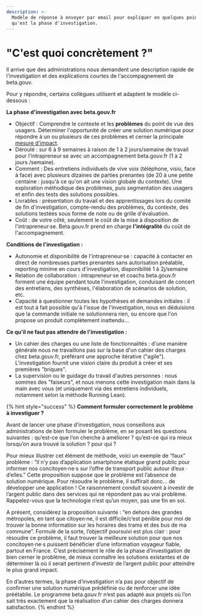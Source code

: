 ```yaml
---
description: >-
  Modèle de réponse à envoyer par email pour expliquer en quelques points ce
  qu'est la phase d'investigation.
---
```


# "C'est quoi concrètement ?"

Il arrive que des administrations nous demandent une description rapide de l'investigation et des explications courtes de l'accompagnement de beta.gouv.

Pour y répondre, certains collègues utilisent et adaptent le modèle ci-dessous :

**La phase d'investigation avec beta.gouv.fr**

* Objectif : Comprendre le contexte et les **problèmes** du point de vue des usagers. Déterminer l'opportunité de créer une solution numérique pour répondre à un ou plusieurs de ces problèmes et cerner la principale [mesure d'impact](https://beta.gouv.fr/approche/formation/mooc/sequence-3-mesurer-impact.html).
* Déroulé : sur 6 à 9 semaines à raison de 1 à 2 jours/semaine de travail pour l'intrapreneur·se avec un accompagnement beta.gouv.fr (1 à 2 jours /semaine).
* Comment : Des entretiens individuels de vive voix (téléphone, visio, face à face) avec plusieurs dizaines de parties prenantes (de 20 à une petite centaine : jusqu'à ce qu'on ait une vision globale du contexte). Une exploration méthodique des problèmes, puis segmentation des usagers et enfin des tests des solutions possibles.
* Livrables : présentation du travail et des apprentissages lors du comité de fin d'investigation, compte-rendu des problèmes, du contexte, des solutions testées sous forme de note ou de grille d'évaluation.
* Coût : de votre côté, seulement le coût de la mise à disposition de l'intrapreneur·se. Beta.gouv.fr prend en charge **l'intégralité** du coût de l'accompagnement.

**Conditions de l'investigation :**

* Autonomie et disponibilité de l'intrapreneur·se : capacité à contacter en direct de nombreuses parties prenantes sans autorisation préalable, reporting minime en cours d'investigation, disponibilité 1 à 2j/semaine
* Relation de collaboration : intrapreneur·se et coachs beta.gouv.fr forment une équipe pendant toute l'investigation, conduisant de concert des entretiens, des synthèses, l'élaboration de scénarios de solution, etc.
* Capacité à questionner toutes les hypothèses et demandes initiales : il est tout à fait possible qu'à l'issue de l'investigation, nous en déduisions que la commande initiale ne solutionnera rien, ou encore que l'on propose un produit complètement inattendu...

**Ce qu'il ne faut pas attendre de l'investigation :**

* Un cahier des charges ou une liste de fonctionnalités : d'une manière générale nous ne travaillons pas sur la base d'un cahier des charges chez beta.gouv.fr, préférant une approche itérative ("agile"). L'investigation fournit une vision claire du produit à créer et ses premières "briques".
* La supervision ou le guidage du travail d'autres personnes : nous sommes des "faiseurs", et nous menons cette investigation main dans la main avec vous (et uniquement via des entretiens individuels, notamment selon la méthode Running Lean).

{% hint style="success" %}
**Comment formuler correctement le problème à investiguer ?**

Avant de lancer une phase d’investigation, nous conseillons aux administrations de bien formuler le problème, en se posant les questions suivantes : qu’est-ce que l’on cherche à améliorer ? qu’est-ce qui ira mieux lorsqu’on aura trouvé la solution ? pour qui ?

Pour mieux illustrer cet élément de méthode, voici un exemple de “faux” problème : “il n’y pas d’application smartphone étatique grand public pour informer nos concitoyen·ne·s sur l’offre de transport public autour d’eux · d’elles.” Cette proposition suppose que le problème est l’absence de solution numérique. Pour résoudre le problème, il suffirait donc... de développer une application ! Ce raisonnement conduit souvent à investir de l’argent public dans des services qui ne répondent pas au vrai problème. Rappelez-vous que la technologie n’est qu’un moyen, pas une fin en soi.

A présent, considérez la proposition suivante : “en dehors des grandes métropoles, en tant que citoyen·ne, il est difficile/c’est pénible pour moi de trouver la bonne information sur les horaires des trams et des bus de ma commune”. Formulé de la sorte, l’objectif poursuivi est plus clair : pour résoudre ce problème, il faut trouver la meilleure solution pour que nos concitoyen·ne·s puissent bénéficier d’une information voyageur fiable, partout en France. C’est précisément le rôle de la phase d’investigation de bien cerner le problème, de mieux connaître les solutions existantes et de déterminer là où il serait pertinent d’investir de l’argent public pour atteindre le plus grand impact.

En d’autres termes, la phase d’investigation n’a pas pour objectif de confirmer une solution numérique prédéfinie ou de renforcer une idée préétablie. Le programme beta.gouv.fr n’est pas adapté aux projets où l’on sait très exactement que la réalisation d’un cahier des charges donnera satisfaction.
{% endhint %}
